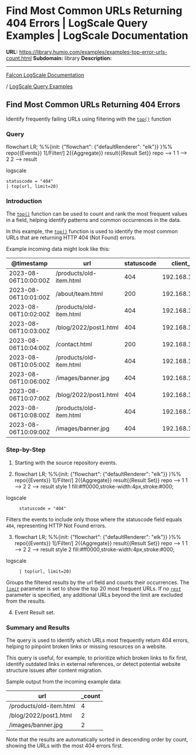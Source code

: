 # Find Most Common URLs Returning 404 Errors | LogScale Query Examples | LogScale Documentation

**URL:** https://library.humio.com/examples/examples-top-error-urls-count.html
**Subdomain:** library
**Description:** 

---

[Falcon LogScale Documentation](https://library.humio.com)

/ [LogScale Query Examples](examples.html)

## Find Most Common URLs Returning 404 Errors

Identify frequently failing URLs using filtering with the [`top()`](https://library.humio.com/data-analysis/functions-top.html) function 

### Query

flowchart LR; %%{init: {"flowchart": {"defaultRenderer": "elk"}} }%% repo{{Events}} 1[/Filter/] 2{{Aggregate}} result{{Result Set}} repo --> 1 1 --> 2 2 --> result

logscale
    
    
    statuscode = "404"
    | top(url, limit=20)

### Introduction

The [`top()`](https://library.humio.com/data-analysis/functions-top.html) function can be used to count and rank the most frequent values in a field, helping identify patterns and common occurrences in the data. 

In this example, the [`top()`](https://library.humio.com/data-analysis/functions-top.html) function is used to identify the most common URLs that are returning HTTP 404 (Not Found) errors. 

Example incoming data might look like this: 

@timestamp| url| statuscode| client_ip| user_agent  
---|---|---|---|---  
2023-08-06T10:00:00Z| /products/old-item.html| 404| 192.168.1.100| Mozilla/5.0  
2023-08-06T10:01:00Z| /about/team.html| 200| 192.168.1.101| Chrome/90.0  
2023-08-06T10:02:00Z| /products/old-item.html| 404| 192.168.1.102| Safari/14.0  
2023-08-06T10:03:00Z| /blog/2022/post1.html| 404| 192.168.1.103| Firefox/89.0  
2023-08-06T10:04:00Z| /contact.html| 200| 192.168.1.104| Chrome/90.0  
2023-08-06T10:05:00Z| /products/old-item.html| 404| 192.168.1.105| Safari/14.0  
2023-08-06T10:06:00Z| /images/banner.jpg| 404| 192.168.1.106| Mozilla/5.0  
2023-08-06T10:07:00Z| /blog/2022/post1.html| 404| 192.168.1.107| Chrome/90.0  
2023-08-06T10:08:00Z| /products/old-item.html| 404| 192.168.1.108| Firefox/89.0  
2023-08-06T10:09:00Z| /images/banner.jpg| 404| 192.168.1.109| Safari/14.0  
  
### Step-by-Step

  1. Starting with the source repository events.

  2. flowchart LR; %%{init: {"flowchart": {"defaultRenderer": "elk"}} }%% repo{{Events}} 1[/Filter/] 2{{Aggregate}} result{{Result Set}} repo --> 1 1 --> 2 2 --> result style 1 fill:#ff0000,stroke-width:4px,stroke:#000;

logscale
         
         statuscode = "404"

Filters the events to include only those where the statuscode field equals `404`, representing HTTP Not Found errors. 

  3. flowchart LR; %%{init: {"flowchart": {"defaultRenderer": "elk"}} }%% repo{{Events}} 1[/Filter/] 2{{Aggregate}} result{{Result Set}} repo --> 1 1 --> 2 2 --> result style 2 fill:#ff0000,stroke-width:4px,stroke:#000;

logscale
         
         | top(url, limit=20)

Groups the filtered results by the url field and counts their occurrences. The [_`limit`_](https://library.humio.com/data-analysis/functions-top.html#query-functions-top-limit) parameter is set to show the top 20 most frequent URLs. If no [_`rest`_](https://library.humio.com/data-analysis/functions-top.html#query-functions-top-rest) parameter is specified, any additional URLs beyond the limit are excluded from the results. 

  4. Event Result set.




### Summary and Results

The query is used to identify which URLs most frequently return 404 errors, helping to pinpoint broken links or missing resources on a website. 

This query is useful, for example, to prioritize which broken links to fix first, identify outdated links in external references, or detect potential website structure issues after content migration. 

Sample output from the incoming example data: 

url| _count  
---|---  
/products/old-item.html| 4  
/blog/2022/post1.html| 2  
/images/banner.jpg| 2  
  
Note that the results are automatically sorted in descending order by count, showing the URLs with the most 404 errors first.
